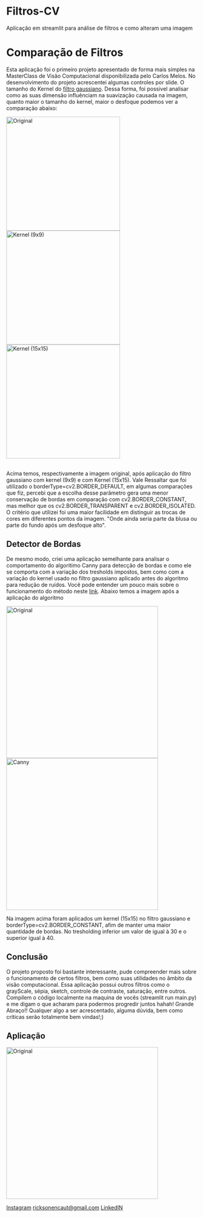 # Filtros-CV
Aplicação em streamlit para análise de filtros e como alteram uma imagem

<h1>Comparação de Filtros</h1>

<p>Esta aplicação foi o primeiro projeto apresentado de forma mais simples na MasterClass de Visão Computacional disponibilizada pelo Carlos Melos.
No desenvolvimento do projeto acrescentei algumas controles por slide. O tamanho do Kernel do <a href="https://opencv-python-tutroals.readthedocs.io/en/latest/py_tutorials/py_imgproc/py_filtering/py_filtering.html#gaussian-filtering" target="_blank">filtro gaussiano</a>. Dessa forma, foi possivel analisar como as suas dimensão influênciam na suavização causada na imagem, quanto maior o tamanho do kernel,  maior o desfoque
podemos ver a comparação abaixo:</p>
<div class=01> 
    <img src="https://user-images.githubusercontent.com/62216467/103288036-c1de8180-49c2-11eb-8e1d-408570b333d6.jpeg" width=300 alt="Original">  
    <img src="https://user-images.githubusercontent.com/62216467/103287987-a2475900-49c2-11eb-8398-3298f28d5398.jpeg" width=300 alt="Kernel (9x9)"> 
    <img src="https://user-images.githubusercontent.com/62216467/103287990-a4a9b300-49c2-11eb-89be-2dfcafba8fb6.jpeg" width=300 alt="Kernel (15x15)">
</div>
</br>
<p>Acima temos, respectivamente a imagem original, após aplicação do filtro gaussiano com kernel (9x9) e com Kernel (15x15).
Vale Ressaltar que foi utilizado o borderType=cv2.BORDER_DEFAULT, em algumas comparações que fiz, percebi que a escolha desse parâmetro gera uma menor conservação de bordas em comparação com cv2.BORDER_CONSTANT, mas melhor que os cv2.BORDER_TRANSPARENT e cv2.BORDER_ISOLATED. 
O critério que utilizei foi uma maior facilidade em distinguir as trocas de  cores em diferentes pontos da imagem. "Onde ainda seria parte da blusa ou parte do fundo após um desfoque alto".
</p>
<h2>Detector de Bordas</h2>
<p>De mesmo modo, criei uma aplicação semelhante para analisar o  comportamento do algoritimo Canny para detecção de bordas e como ele se comporta com a variação dos tresholds impostos, bem como com a variação do kernel usado no filtro gaussiano aplicado antes do algoritmo para redução de ruídos. 
Você pode entender um pouco mais sobre o funcionamento do método neste <a href="https://opencv-python-tutroals.readthedocs.io/en/latest/py_tutorials/py_imgproc/py_canny/py_canny.html" target="_blank">link</a>. Abaixo temos a imagem após a aplicação do algoritmo</p>
<div class=01> 
    <img src="https://user-images.githubusercontent.com/62216467/103288036-c1de8180-49c2-11eb-8e1d-408570b333d6.jpeg" width=400 alt="Original">  
    <img src="https://user-images.githubusercontent.com/62216467/103291776-446b3f00-49cb-11eb-8046-dcba717d2397.jpeg" width=400 alt="Canny"> 
</div>
<p>
   Na imagem acima foram aplicados um kernel (15x15) no filtro gaussiano e borderType=cv2.BORDER_CONSTANT, afim de manter uma maior quantidade de bordas. No tresholding inferior um valor de igual à 30 e o superior igual à 40.
</p>
<h2>Conclusão</h2>
<p>
  O projeto proposto foi bastante interessante, pude compreender mais sobre o funcionamento de certos filtros, bem como suas utilidades no âmbito da visão computacional. Essa aplicação possui outros filtros como o grayScale, sépia, sketch, controle de contraste, saturação, entre outros. Compilem o código localmente na maquina de vocês (streamlit run main.py) e me digam o que acharam para podermos progredir juntos hahah!
  Grande Abraço!!
  Qualquer algo a ser acrescentado, alguma dúvida, bem como críticas serão totalmente bem vindas!;) 
</p>
<h2>Aplicação</h2>
<div class=01> 
    <img src="https://user-images.githubusercontent.com/62216467/103294219-29e79480-49d0-11eb-9672-277e47b04cf9.jpeg" width=400 alt="Original">  
</div>
<p>
    <a href="https://www.instagram.com/rickson_gm/" target="_blank">Instagram</a>
    <a href="https://www.gmail.com" target="_blank">ricksonencaut@gmail.com</a>
    <a href="https://www.linkedin.com/in/rickson-gomes-monteiro-411a2a1a1/" target="_blank">LinkedIN</a>
</p>




